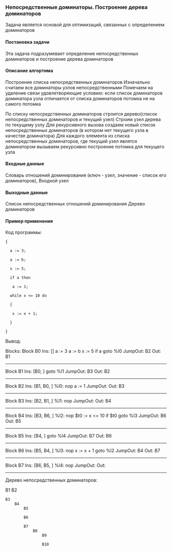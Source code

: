 ### Непосредственные доминаторы. Построение дерева доминаторов

Задача является основой для оптимизаций, связанных с определением доминаторов

#### Постановка задачи

Эта задача подразумевает определение непосредственных доминаторов и построение дерева доминаторов

#### Описание алгортима

Построение списка непосредственных доминаторов
Изначально считаем все доминаторы узлов непосредственными
Помечаем на удаление связи удовлетворяющие условию: если список доминаторов доминатора узла отличается от списка доминаторов потомка не на самого потомка

По списку непосредственных доминаторов строится дерево(список непосредственных доминаторов и текущий узел)
Строим узел дерева по текущему узлу
Для рекурсивного вызова создаем новый список непосредственных доминаторов (в котором нет текущего узла в качестве доминатора)
Для каждого элемента из списка непосредственных доминаторов, где текущий узел являтся доминатором вызываем рекурсивно построение потомка для текущего узла

#### Входные данные

Словарь отношений доминирования (ключ - узел, значение - список его доминаторов), Входной узел

#### Выходные данные

Список непосредственных отношений доминирования
Дерево доминаторов

#### Пример применения

Код программы:

`{`

`  a := 3;`

`  a := b;`
  
`  x := 5;`
  
`  if a then`

`	a := 1;`
  
`  while x <= 10 do`

`  {`

`	x := x + 1;`

`  }`

`}`

Вывод:

Blocks:
Block B0
Ins: []
          a := 3
          a := b
          x := 5
          if a goto %l0
JumpOut: B2
Out: B1

-------
Block B1
Ins: [B0, ]
          goto %l1
JumpOut: B3
Out: B2

-------
Block B2
Ins: [B1, B0, ]
%l0:      nop
          a := 1
JumpOut: 
Out: B3

-------
Block B3
Ins: [B2, B1, ]
%l1:      nop
JumpOut: 
Out: B4

-------
Block B4
Ins: [B3, B6, ]
%l2:      nop
          $t0 := x <= 10
          if $t0 goto %l3
JumpOut: B6
Out: B5

-------
Block B5
Ins: [B4, ]
          goto %l4
JumpOut: B7
Out: B6

-------
Block B6
Ins: [B5, B4, ]
%l3:      nop
          x := x + 1
          goto %l2
JumpOut: B4
Out: B7

-------
Block B7
Ins: [B6, B5, ]
%l4:      nop
JumpOut: 
Out: 

-------

Дерево непосредственных доминаторов:

B1
	B2

	B3
		B4
			B5

			B6

			B7
				B8
					B9

					B10

